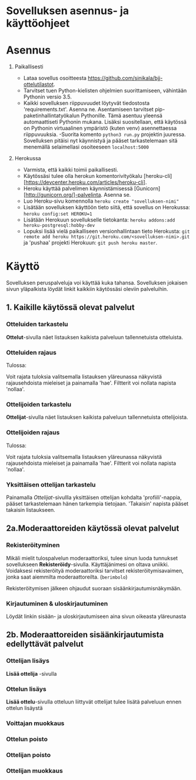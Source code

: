 # Sovelluksen asennus- ja käyttöohjeet
# Asennus

1. Paikallisesti
    - Lataa sovellus osoitteesta https://github.com/sinikala/bjj-ottelutilastot.
    - Tarvitset tuen Python-kielisten ohjelmien suorittamiseen, vähintään Pythonin versio 3.5. 
     - Kaikki sovelluksen riippuvuudet löytyvät tiedostosta 'requirements.txt'. Asenna ne. Asentamiseen tarvitset pip-paketinhallintatyökalun Pythonille. Tämä asentuu yleensä automaattiseti Pythonin mukana. Lisäksi suositellaan, että käytössä on Pythonin virtuaalinen ympäristö (kuten venv) asennettaessa riippuvuuksia. 
    -Suorita komento `python3 run.py` projektin juuressa.
    Sovelluksen pitäisi nyt käynnistyä ja pääset tarkastelemaan sitä menemällä selaimellasi osoiteeseen `localhost:5000`


2. Herokussa
    - Varmista, että kaikki toimii paikallisesti.
    - Käytössäsi tulee olla herokun komentorivityökalu  [heroku-cli][https://devcenter.heroku.com/articles/heroku-cli].
    - Heroku käyttää palvelimen käynnistämisessä [Gunicorn][http://gunicorn.org/]-palvelinta. Asenna se. 
    - Luo Heroku-sivu komennolla `heroku create "sovelluksen-nimi"`
    - Lisätään sovelluksen käyttöön tieto siitä, että sovellus on Herokussa: `heroku config:set HEROKU=1`
    - Lisätään Herokuun sovellukselle tietokanta: `heroku addons:add heroku-postgresql:hobby-dev` 
    - Lopuksi lisää vielä paikalliseen versionhallintaan tieto Herokusta: `git remote add heroku https://git.heroku.com/<sovelluksen-nimi>.git` ja 'pushaa' projekti Herokuun: `git push heroku master`.



# Käyttö

Sovelluksen peruspalveluja voi käyttää kuka tahansa.
Sovelluksen jokaisen sivun yläpalkista löydät linkit kaikkiin käytössäsi oleviin palveluihin. 

## 1. Kaikille käytössä olevat palvelut
### Otteluiden tarkastelu

**Ottelut**-sivulla näet listauksen kaikista palveluun tallennetuista otteluista.

### Otteluiden rajaus

Tulossa:

Voit rajata tuloksia valitsemalla listauksen yläreunassa näkyvistä rajausehdoista mieleiset ja painamalla 'hae'. Filtterit voi nollata napista 'nollaa'.

### Ottelijoiden tarkastelu

**Ottelijat**-sivulla näet listauksen kaikista palveluun tallennetuista ottelijoista.

### Ottelijoiden rajaus

Tulossa: 

Voit rajata tuloksia valitsemalla listauksen yläreunassa näkyvistä rajausehdoista mieleiset ja painamalla 'hae'. Filtterit voi nollata napista 'nollaa'.

### Yksittäisen ottelijan tarkastelu

Painamalla *Ottelijat*-sivullla yksittäisen ottelijan kohdalta 'profiili'-nappia, pääset tarkastelemaan hänen tarkempia tietojaan. 'Takaisin' napista pääset takaisin listaukseen.



## 2a.Moderaattoreiden käytössä olevat palvelut
### Rekisteröityminen

Mikäli mielit tulospalvelun moderaattoriksi, tulee sinun luoda tunnukset sovellukseen **Rekisteröidy**-sivulla. Käyttäjänimesi on oltava uniikki.
Voidaksesi rekisteröityä moderaattoriksi tarvitset rekisteröitymisavaimen, jonka saat aiemmilta moderaattoreilta. (`berimbolo`)

Rekisteröitymisen jälkeen ohjaudut suoraan sisäänkirjautumisnäkymään.

### Kirjautuminen & uloskirjautuminen

Löydät linkin sisään- ja uloskirjautumiseen aina sivun oikeasta yläreunasta

## 2b. Moderaattoreiden sisäänkirjautumista edellyttävät palvelut

### Ottelijan lisäys

**Lisää ottelija** -sivulla

### Ottelun lisäys

**Lisää ottelu**-sivulla
otteluun liittyvät ottelijat tulee lisätä palveluun ennen ottelun lisäystä

### Voittajan muokkaus

### Ottelun poisto

### Ottelijan poisto

### Ottelijan muokkaus


    